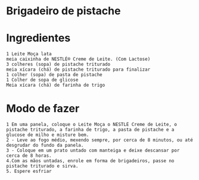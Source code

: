 # Brigadeiro de pistache

# Ingredientes
    1 Leite Moça lata
    meia caixinha de NESTLÉ® Creme de Leite. (Com Lactose)
    3 colheres (sopa) de pistache triturado
    meia xícara (chá) de pistache triturado para finalizar
    1 colher (sopa) de pasta de pistache
    1 Colher de sopa de glicose
    Meia xícara (chá) de farinha de trigo
# Modo de fazer
    1 Em uma panela, coloque o Leite Moça o NESTLÉ Creme de Leite, o pistache triturado, a farinha de trigo, a pasta de pistache e a glucose de milho e misture bem.
    2 - Leve ao fogo médio, mexendo sempre, por cerca de 8 minutos, ou até desgrudar do fundo da panela.
    3 - Coloque em um prato untado com manteiga e deixe descansar por cerca de 8 horas.
    4.Com as mãos untadas, enrole em forma de brigadeiros, passe no pistache triturado e sirva.
    5. Espere esfriar


